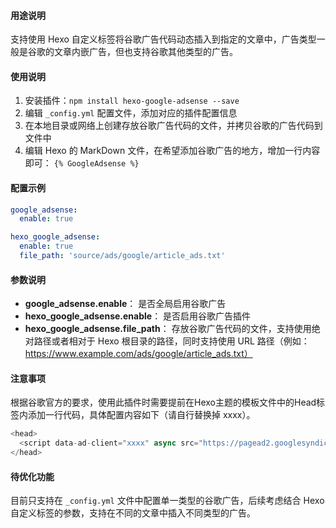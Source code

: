 #### 用途说明

支持使用 Hexo 自定义标签将谷歌广告代码动态插入到指定的文章中，广告类型一般是谷歌的文章内嵌广告，但也支持谷歌其他类型的广告。

#### 使用说明

1. 安装插件：`npm install hexo-google-adsense --save`
2. 编辑 `_config.yml` 配置文件，添加对应的插件配置信息
3. 在本地目录或网络上创建存放谷歌广告代码的文件，并拷贝谷歌的广告代码到文件中
4. 编辑 Hexo 的 MarkDown 文件，在希望添加谷歌广告的地方，增加一行内容即可： `{% GoogleAdsense %}`

#### 配置示例

``` yml
google_adsense:
  enable: true

hexo_google_adsense:
  enable: true
  file_path: 'source/ads/google/article_ads.txt'
```

#### 参数说明

- **google_adsense.enable**： 是否全局启用谷歌广告
- **hexo_google_adsense.enable**： 是否启用谷歌广告插件
- **hexo_google_adsense.file_path**： 存放谷歌广告代码的文件，支持使用绝对路径或者相对于 Hexo 根目录的路径，同时支持使用 URL 路径（例如： https://www.example.com/ads/google/article_ads.txt）

#### 注意事项

根据谷歌官方的要求，使用此插件时需要提前在Hexo主题的模板文件中的Head标签内添加一行代码，具体配置内容如下（请自行替换掉 xxxx）。

``` js
<head>
  <script data-ad-client="xxxx" async src="https://pagead2.googlesyndication.com/pagead/js/adsbygoogle.js"></script>
</head>
```

#### 待优化功能

目前只支持在 `_config.yml` 文件中配置单一类型的谷歌广告，后续考虑结合 Hexo 自定义标签的参数，支持在不同的文章中插入不同类型的广告。
